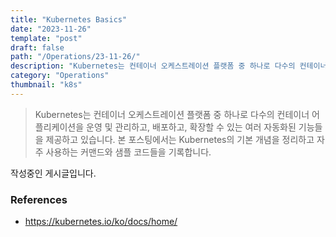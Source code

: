 ```yaml
---
title: "Kubernetes Basics"
date: "2023-11-26"
template: "post"
draft: false
path: "/Operations/23-11-26/"
description: "Kubernetes는 컨테이너 오케스트레이션 플랫폼 중 하나로 다수의 컨테이너 어플리케이션을 운영 및 관리하고, 배포하고, 확장할 수 있는 여러 자동화된 기능들을 제공하고 있습니다. 본 포스팅에서는 Kubernetes의 기본 개념을 정리하고 자주 사용하는 커맨드와 샘플 코드들을 기록합니다."
category: "Operations"
thumbnail: "k8s"
---
```


> Kubernetes는 컨테이너 오케스트레이션 플랫폼 중 하나로 다수의 컨테이너 어플리케이션을 운영 및 관리하고, 배포하고, 확장할 수 있는 여러 자동화된 기능들을 제공하고 있습니다. 본 포스팅에서는 Kubernetes의 기본 개념을 정리하고 자주 사용하는 커맨드와 샘플 코드들을 기록합니다.

작성중인 게시글입니다.

### References

- https://kubernetes.io/ko/docs/home/

